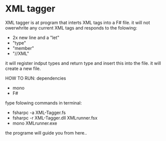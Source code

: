 # XML tagger 
XML tagger is at program that interts XML tags into a F# file. 
it will not owerwhrite any current XML tags and responds to the folowing:
- 2x new line and a "let"
- "type"
- "member"
- "//XML"

it will register indput types and return type and insert this into the file. 
it will create a new file.

HOW TO RUN:
dependencies
- mono 
- F#

fype folowing commands in terminal:

- fsharpc -a XML-Tagger.fs
- fsharpc -r XML-Tagger.dll XMLrunner.fsx
- mono XMLrunner.exe

the programe will guide you from here..
